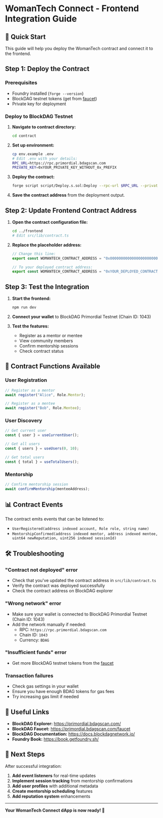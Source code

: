 # WomanTech Connect - Frontend Integration Guide

## 🚀 Quick Start

This guide will help you deploy the WomanTech contract and connect it to the frontend.

## Step 1: Deploy the Contract

### Prerequisites
- Foundry installed (`forge --version`)
- BlockDAG testnet tokens (get from [faucet](https://primordial.bdagscan.com/faucet))
- Private key for deployment

### Deploy to BlockDAG Testnet

1. **Navigate to contract directory:**
   ```bash
   cd contract
   ```

2. **Set up environment:**
   ```bash
   cp env.example .env
   # Edit .env with your details:
   RPC_URL=https://rpc.primordial.bdagscan.com
   PRIVATE_KEY=0xYOUR_PRIVATE_KEY_WITHOUT_0x_PREFIX
   ```

3. **Deploy the contract:**
   ```bash
   forge script script/Deploy.s.sol:Deploy --rpc-url $RPC_URL --private-key $PRIVATE_KEY --broadcast
   ```

4. **Save the contract address** from the deployment output.

## Step 2: Update Frontend Contract Address

1. **Open the contract configuration file:**
   ```bash
   cd ../frontend
   # Edit src/lib/contract.ts
   ```

2. **Replace the placeholder address:**
   ```typescript
   // Change this line:
   export const WOMANTECH_CONTRACT_ADDRESS = "0x0000000000000000000000000000000000000000";
   
   // To your deployed contract address:
   export const WOMANTECH_CONTRACT_ADDRESS = "0xYOUR_DEPLOYED_CONTRACT_ADDRESS";
   ```

## Step 3: Test the Integration

1. **Start the frontend:**
   ```bash
   npm run dev
   ```

2. **Connect your wallet** to BlockDAG Primordial Testnet (Chain ID: 1043)

3. **Test the features:**
   - Register as a mentor or mentee
   - View community members
   - Confirm mentorship sessions
   - Check contract status

## 🔧 Contract Functions Available

### User Registration
```typescript
// Register as a mentor
await register("Alice", Role.Mentor);

// Register as a mentee  
await register("Bob", Role.Mentee);
```

### User Discovery
```typescript
// Get current user
const { user } = useCurrentUser();

// Get all users
const { users } = useUsers(0, 10);

// Get total users
const { total } = useTotalUsers();
```

### Mentorship
```typescript
// Confirm mentorship session
await confirmMentorship(menteeAddress);
```

## 📊 Contract Events

The contract emits events that can be listened to:

- `UserRegistered(address indexed account, Role role, string name)`
- `MentorshipConfirmed(address indexed mentor, address indexed mentee, uint64 newReputation, uint256 indexed sessionId)`

## 🛠️ Troubleshooting

### "Contract not deployed" error
- Check that you've updated the contract address in `src/lib/contract.ts`
- Verify the contract was deployed successfully
- Check the contract address on BlockDAG explorer

### "Wrong network" error
- Make sure your wallet is connected to BlockDAG Primordial Testnet (Chain ID: 1043)
- Add the network manually if needed:
  - RPC: `https://rpc.primordial.bdagscan.com`
  - Chain ID: `1043`
  - Currency: `BDAG`

### "Insufficient funds" error
- Get more BlockDAG testnet tokens from the [faucet](https://primordial.bdagscan.com/faucet)

### Transaction failures
- Check gas settings in your wallet
- Ensure you have enough BDAG tokens for gas fees
- Try increasing gas limit if needed

## 🔗 Useful Links

- **BlockDAG Explorer:** https://primordial.bdagscan.com/
- **BlockDAG Faucet:** https://primordial.bdagscan.com/faucet
- **BlockDAG Documentation:** https://docs.blockdagnetwork.io/
- **Foundry Book:** https://book.getfoundry.sh/

## 📝 Next Steps

After successful integration:

1. **Add event listeners** for real-time updates
2. **Implement session tracking** from mentorship confirmations
3. **Add user profiles** with additional metadata
4. **Create mentorship scheduling** features
5. **Add reputation system** enhancements

---

**Your WomanTech Connect dApp is now ready! 🎉**
